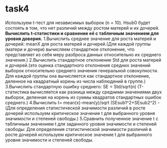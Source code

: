 # task4

Используем t-тест для независимых выборок  (n = 10). Hsub0 будет состоять в том, что нет различий между ростом матерей и их дочерей.
**Вычислить t-статистики и сравнение её с табличным значением для уровня доверия.**
1.Вычислить среднее значение для роста матерей и дочерей:
meanX для роста матерей и дочерей.(Для каждой группы (матери и дочери) вычисляем стандартное отклонение, что представляет из себя меру разброса данных относительно их среднего значения.)
2.Вычислить стандартное отклонение Std для роста матерей и дочерей.(это оценка стандартного отклонения средних значений выборок относительно среднего значения генеральной совокупности. Для каждой группы она вычисляется как стандартное отклонение, деленное на квадратный корень из числа наблюдений в группе.)
3.Вычислить стандартную ошибку среднего: SE = Std/sqrt(n) (T-статистика вычисляется как разница между средними значениями двух выборок, деленная на корень из суммы квадратов стандартных ошибок среднего.)
4.Вычислить t= mean(x)-mean(y)/sqrt (SEsub1^2+SEsub2^2) -(Для определения статистической значимости различий в росте дочерей используем критическое значение t для выбранного уровня значимости и степеней свободы.)
5.Сравнить полученное значение t с табличным значением t для заданного уровня значимости и степеней свободы:
Для определения статистической значимости различий в росте дочерей используем критическое значение t для выбранного уровня значимости и степеней свободы.
